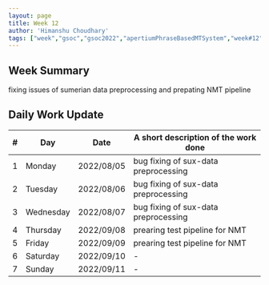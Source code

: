 ```yaml
---
layout: page
title: Week 12
author: 'Himanshu Choudhary'
tags: ["week","gsoc","gsoc2022","apertiumPhraseBasedMTSystem","week#12","eval#2"]
---
```


## Week Summary

fixing issues of sumerian data preprocessing and prepating NMT pipeline

## Daily Work Update

|\#|Day|Date|A short description of the work done|  
|---	|---	|---	|---	|  
|1   	| Monday 	|   	2022/08/05	| bug fixing of sux-data preprocessing  |  
|2   	| Tuesday  	|   2022/08/06	| bug fixing of sux-data preprocessing	|  
|3   	| Wednesday |  2022/08/07 	| bug fixing of sux-data preprocessing  |  
|4   	| Thursday  |   2022/09/08	| prearing test pipeline for NMT |  
|5   	| Friday  	|   2022/09/09	| prearing test pipeline for NMT |  
|6   	| Saturday  |  2022/09/10	| - |  
|7   	| Sunday  	|   2022/09/11	| - | 